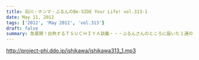 ```yaml
---
title: 石川・ホンマ・ぶるんのBe-SIDE Your Life! vol.313-1
date: May 11, 2012
tags: ['2012', 'May 2012', 'vol.313']
draft: false
summary: 急展開！白熱するＴＳＵＣＨＩＹＡ談義・・・ぶるんさんのところに届いた１通の携帯メールからそれは回し始めた！ＮＡＭＡＥ
---
```


http://project-phi.ddo.jp/ishikawa/ishikawa313_1.mp3